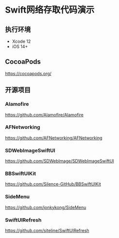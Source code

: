 Swift网络存取代码演示
===================

## 执行环境

+ Xcode 12
+ iOS 14+

## CocoaPods

https://cocoapods.org/

## 开源项目

### Alamofire

https://github.com/Alamofire/Alamofire

### AFNetworking

https://github.com/AFNetworking/AFNetworking

### SDWebImageSwiftUI

https://github.com/SDWebImage/SDWebImageSwiftUI

### BBSwiftUIKit

https://github.com/Silence-GitHub/BBSwiftUIKit

### SideMenu

https://github.com/jonkykong/SideMenu

### SwiftUIRefresh

https://github.com/siteline/SwiftUIRefresh


